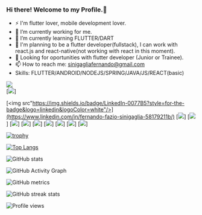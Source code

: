 ### Hi there! Welcome to my Profile.👋
- ⚡ I'm flutter lover, mobile development lover.
- 🔭 I’m currently working for me.
- 🌱 I’m currently learning FLUTTER/DART
- 🤔 I'm planning to be a flutter developer(fullstack), I can work with react.js and react-native(not working with react in this moment).
- 💬 Looking for oportunities with flutter developer (Junior or Trainee).
- 📫 How to reach me: sinigagliafernando@gmail.com
- Skills: FLUTTER/ANDROID/NODEJS/SPRING/JAVA/JS/REACT(basic)

<!--
**FernandoSini/FernandoSini** is a ✨ _special_ ✨ repository because its `README.md` (this file) appears on your GitHub profile.

Here are some ideas to get you started:

- 🔭 I’m currently working for me.
- 🌱 I’m currently learning FLUTTER/DART
- 👯 I’m looking to collaborate on ...
- 🤔 I'm planning to be a flutter developer(fullstack)
- 💬 Looking for oportunities with flutter developer (Junior)
- 📫 How to reach me: sinigagliafernando@gmail.com
- 😄 Pronouns: ...
- ⚡ Fun fact: ...
-->






[<img src="https://img.shields.io/badge/GitHub-100000?style=for-the-badge&logo=github&logoColor=white"/>](https://github.com/fernandosini)  
[<img src="https://img.shields.io/badge/Java-ED8B00?style=for-the-badge&logo=java&logoColor=white"/>]
  
[<img src"https://img.shields.io/badge/LinkedIn-0077B5?style=for-the-badge&logo=linkedin&logoColor=white"/>](https://www.linkedin.com/in/fernando-fazio-sinigaglia-58179211b/)
[<img src="https://img.shields.io/badge/Dart-0175C2?style=for-the-badge&logo=dart&logoColor=white"/>]
[<img src="https://img.shields.io/badge/Flutter-02569B?style=for-the-badge&logo=flutter&logoColor=white"/>]
[<img src="https://img.shields.io/badge/mac%20os-000000?style=for-the-badge&logo=apple&logoColor=white"/>]
[<img src="https://img.shields.io/badge/Node.js-339933?style=for-the-badge&logo=nodedotjs&logoColor=white"/>]
[<img src="https://img.shields.io/badge/Spring_Boot-F2F4F9?style=for-the-badge&logo=spring-boot"/>]
[<img src="https://img.shields.io/badge/Spring-6DB33F?style=for-the-badge&logo=spring&logoColor=white"/>]
[<img src="https://img.shields.io/badge/Java-ED8B00?style=for-the-badge&logo=java&logoColor=white"/>]
[<img src="https://img.shields.io/badge/JavaScript-323330?style=for-the-badge&logo=javascript&logoColor=F7DF1E"/>]
[<img src="https://img.shields.io/badge/Adobe%20XD-FF61F6?style=for-the-badge&logo=Adobe%20XD&logoColor=white"/>]


[![trophy](https://github-profile-trophy.vercel.app/?username=fernandosini)](https://github.com/ryo-ma/github-profile-trophy)

[![Top Langs](https://github-readme-stats.vercel.app/api/top-langs/?username=fernandosini)](https://github.com/anuraghazra/github-readme-stats)

![GitHub stats](https://github-readme-stats.vercel.app/api?username=fernandosini&show_icons=true&count_private=true)  

![GitHub Activity Graph](https://activity-graph.herokuapp.com/graph?username=fernandosini)  

![GitHub metrics](https://metrics.lecoq.io/fernandosini)  

![GitHub streak stats](https://github-readme-streak-stats.herokuapp.com/?user=fernandosini)  

![Profile views](https://gpvc.arturio.dev/fernandosini)  
